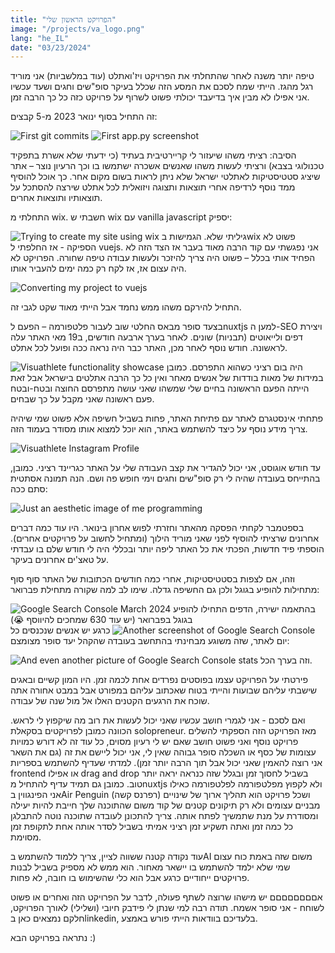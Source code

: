 ```yaml
---
title: "הפרויקט הראשון שלי"
image: "/projects/va_logo.png"
lang: "he_IL"
date: "03/23/2024"
---
```


טיפה יותר משנה לאחר שהתחלתי את הפרויקט ויז'ואתלט (עוד במלשביות) אני מוריד רגל מהגז. הייתי שמח לסכם את המסע הזה שכלל בעיקר סופ"שים וחגים ושעד עכשיו אני אפילו לא מבין איך בדיעבד יכולתי פשוט לשרוף על פרויקט כזה כל כך הרבה זמן.

זה התחיל בסוף ינואר 2023 מ-5 קבצים:

![First git commits](https://media.licdn.com/dms/image/v2/D4D12AQGpqhdSPLsW7w/article-inline_image-shrink_1000_1488/article-inline_image-shrink_1000_1488/0/1711222777431?e=2147483647&v=beta&t=3c_1l2R4IID7AdNH_PU5Wfyhgk4ipIjpRevAIa8sxEg)
![First app.py screenshot](https://media.licdn.com/dms/image/v2/D4D12AQEDUXr3RdlHRw/article-inline_image-shrink_1000_1488/article-inline_image-shrink_1000_1488/0/1711222785897?e=2147483647&v=beta&t=YJq07Etx-EBErLsYem_tTmW10-NBSHPnyQj2ksAzguQ)

הסיבה: רציתי משהו שיעזור לי קריירטיבית בעתיד (כי ידעתי שלא אשרת בתפקיד טכנולוגי בצבא) ורציתי לעשות משהו שאנשים אשכרה ישתמשו בו וכך הרעיון נוצר – אתר שיציג סטטיסטיקות לאתלטי ישראל שלא ניתן לראות בשום מקום אחר. כך אוכל להוסיף ממד נוסף לרדיפה אחרי תוצאות ותצוגה ויזואלית לכל אתלט שירצה להסתכל על תוצאותיו ותוצאות אחרים.

התחלתי מ wix. חשבתי ש wix עם vanilla javascript יספיק:

![Trying to create my site using wix](https://media.licdn.com/dms/image/v2/D4D12AQEynoieT-Vc3Q/article-inline_image-shrink_1000_1488/article-inline_image-shrink_1000_1488/0/1711222825862?e=2147483647&v=beta&t=j_AfoXpKCwPDWYe9pnnfq2Wxc2RqjHSN6S_n1F5aa28)
גיליתי שלא. הגמישות בwix פשוט לא הספיקה - אז החלפתי ל vuejs. אני נפגשתי עם קוד הרבה מאוד בעבר אז הצד הזה לא הפחיד אותי בכלל – פשוט היה צריך להיזכר ולעשות עבודה טיפה שחורה. הפרויקט לא היה עצום אז, אז לקח רק כמה ימים להעביר אותו.

![Converting my project to vuejs](https://media.licdn.com/dms/image/v2/D4D12AQEuX9-iar2COw/article-inline_image-shrink_1500_2232/article-inline_image-shrink_1500_2232/0/1711222842218?e=2147483647&v=beta&t=kgeWXTPvZs3KcW-W3xl-Ykcy7O4txJWAAq2TdKDUPHU)

התחיל להירקם משהו ממש נחמד אבל הייתי מאוד שקט לגבי זה.

בצעד סופר מבאס החלטי שוב לעבור פלטפורמה – הפעם לnuxtjs למען ה-SEO ויצירת דפים ולייאוטים (תבניות) שונים. לאחר בערך ארבעה חודשים, ב19 מאי האתר עלה לראשונה. חודש נוסף לאחר מכן, האתר כבר היה נראה ככה ופועל לכל אתלט.

![Visuathlete functionality showcase](https://media.licdn.com/dms/image/v2/D4D12AQELsoAf8NrNoA/article-inline_image-shrink_1000_1488/article-inline_image-shrink_1000_1488/0/1711222856215?e=2147483647&v=beta&t=ab8pwaUAcMbWQNh7sIrh8jkisRP-rZ7yhSoQ8m3jECk)
היה בום רציני כשהוא התפרסם. כמובן במידות של מאות בודדות של אנשים מאחר ואין כל כך הרבה אתלטים בישראל אבל זאת הייתה הפעם הראשונה בחיים שלי שמשהו שאני עושה מתפרסם החוצה ובטח-ובטח פעם ראשונה שאני מקבל על כך שבחים.

פתחתי אינסטגרם לאתר עם פתיחת האתר, פחות בשביל חשיפה אלא פשוט שמי שיהיה צריך מידע נוסף על כיצד להשתמש באתר, הוא יוכל למצוא אותו מסודר בעמוד הזה.

![Visuathlete Instagram Profile](https://media.licdn.com/dms/image/v2/D4D12AQH27SMKNgJ8_w/article-inline_image-shrink_1000_1488/article-inline_image-shrink_1000_1488/0/1711222879451?e=2147483647&v=beta&t=1d2xGTxUSTa68u4wXcxkukvcPZ8bKhwsyLgXGymCSgo)

עד חודש אוגוסט, אני יכול להגדיר את קצב העבודה שלי על האתר כגריינד רציני. כמובן, בהתייחס בעובדה שהיה לי רק סופ"שים וחגים וימי חופש פה ושם. הנה תמונה אסתטית סתם ככה:

![Just an aesthetic image of me programming](https://media.licdn.com/dms/image/v2/D4D12AQHXQiNQmmDobw/article-inline_image-shrink_1500_2232/article-inline_image-shrink_1500_2232/0/1711222895355?e=2147483647&v=beta&t=V9FiBJHAC71hCBay3BFmSBnMAW2PP4FjBaHibXhPnmk)

בספטמבר לקחתי הפסקה מהאתר וחזרתי לפוש אחרון בינואר. היו עוד כמה דברים אחרונים שרציתי להוסיף לפני שאני מוריד הילוך (ומתחיל לחשוב על פרויקטים אחרים). הוספתי פיד חדשות, הפכתי את כל האתר ליפה יותר ובכללי היה לי חודש שלם בו עבדתי על טאצ'ים אחרונים בעיקר.

וזהו, אם לצפות בסטטיסטיקות, אחרי כמה חודשים הכתובות של האתר סוף סוף מתחילות להופיע בגוגל ולכן גם החשיפה גדלה. שימו לב למה שקורה מתחילת פברואר:

![Google Search Console March 2024](https://media.licdn.com/dms/image/v2/D4D12AQH4HSfAtZihDw/article-inline_image-shrink_1000_1488/article-inline_image-shrink_1000_1488/0/1711222902146?e=2147483647&v=beta&t=vBU6pFfVIewQhboTjLooTktW_kJ1FikrJfGhWmSFvs4)
בהתאמה ישירה, הדפים התחילו להופיע בגוגל בפברואר (יש עוד 630 שמחכים להיווסף 😭)
![Another screenshot of Google Search Console](https://media.licdn.com/dms/image/v2/D4D12AQF1BiYqwU9_3g/article-inline_image-shrink_1000_1488/article-inline_image-shrink_1000_1488/0/1711222910939?e=2147483647&v=beta&t=sRAG_vHCuGxobtGx3HaVFLuR4BoL7YeArlXdjJ4ClZY)
כרגע יש אנשים שנכנסים כל יום לאתר, שזה משוגע מבחינתי בהתחשב בעובדה שהקהל יעד סופר מצומצם:

![And even another picture of Google Search Console stats](https://media.licdn.com/dms/image/v2/D4D12AQG2Nu4ppHydHA/article-inline_image-shrink_1000_1488/article-inline_image-shrink_1000_1488/0/1711222924333?e=2147483647&v=beta&t=JUiRSZ0loyV7JDLwJ154qEQ3M7zE17nQsNzJHKczIFY)
וזה בערך הכל.

פירטתי על הפרויקט עצמו בפוסטים נפרדים אחת לכמה זמן. היו המון קשיים ובאגים שישבתי עליהם שבועות והייתי בטוח שאכתוב עליהם במפורט אבל במבט אחורה אתה שוכח את הרגעים הקטנים האלו אל מול שנה של עבודה.

ואם לסכם - אני לגמרי חושב עכשיו שאני יכול לעשות את רוב מה שיקפוץ לי לראש. הכוונה כמובן לפרויקטים בסקאלת solopreneur. מאז הפרויקט הזה הספקתי להשלים פרויקט נוסף ואני פשוט חושב שאם יש לי רעיון מסוים, כל עוד זה לא דורש כמויות עצומות של כסף או השכלה סופר גבוהה שאין לי, אני יכול ליישם את זה (גם את השאר אני רוצה להאמין שאני יכול אבל תוך הרבה יותר זמן). למדתי שעדיף להשתמש בספריות frontend או אפילו drag and drop בשביל לחסוך זמן ובגלל שזה כנראה יראה יותר טוב. כמובן גם תמיד עדיף להתחיל מnuxtjs ולא לקפוץ מפלטפורמה לפלטפורמה כאילו אני הפינגווין בAir Penguin (רפרנס קשה) ושכל פרויקט הוא תהליך ארוך של שינויים מבניים עצומים ולא רק תיקונים קטנים של קוד משום שהתוכנה שלך חייבת להיות יעילה ומסודרת על מנת שתמשיך לפתח אותה. צריך להתכונן לעובדה שתוכנה נוטה להתבלגן כל כמה זמן ואתה תשקיע זמן רציני אמיתי בשביל לסדר אותה אחת לתקופת זמן מסוימת.

עוד נקודה קטנה ששווה לציין, צריך ללמוד להשתמש בAI משום שזה באמת כוח עצום שמי שלא ילמד להשתמש בו יישאר מאחור. הוא ממש לא מספיק בשביל לבנות פרויקטים ייחודיים כרגע אבל הוא כלי שהשימוש בו חובה, לא פחות.

אםםםםםםםם יש מישהו שרוצה לשתף פעולה, לדבר על הפרויקט הזה ואחרים או פשוט לשוחח - אני סופר אשמח. תודה רבה למי שנתן לי פידבק חיובי (ושלילי) לאורך הפרויקט, חלקם נמצאים כאן בlinkedin, בלעדיכם בוודאות הייתי פורש באמצע.

נתראה בפרויקט הבא :)
